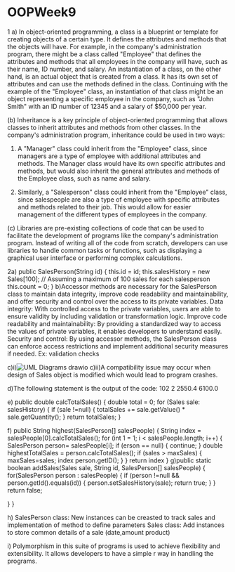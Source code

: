 # OOPWeek9
1 a) In object-oriented programming, a class is a blueprint or template for creating objects of a certain type. It defines the attributes and methods that the objects will have. For example, in the company's administration program, there might be a class called "Employee" that defines
the attributes and methods that all employees in the company will have, such as their name, ID number, and salary.
An instantiation of a class, on the other hand, is an actual object that is created from a class. It has its own set of attributes and can use the methods defined in the class. Continuing with the example of the "Employee" class, an instantiation of that class might be an object
representing a specific employee in the company, such as "John Smith" with an ID number of 12345 and a salary of $50,000 per year.

(b) Inheritance is a key principle of object-oriented programming that allows classes to inherit attributes and methods from other classes. In the company's administration program, inheritance could be used in two ways:
1. A "Manager" class could inherit from the "Employee" class, since managers are a type of employee with additional attributes and methods. The Manager class would have its own specific attributes and methods, but would also inherit the general attributes and methods of the Employee class, such as name and salary.

2. Similarly, a "Salesperson" class could inherit from the "Employee" class, since salespeople are also a type of employee with specific attributes and methods related to their job. This would allow for easier management of the different types of employees in the company.

(c) Libraries are pre-existing collections of code that can be used to facilitate the development of programs like the company's administration program. Instead of writing all of the code from scratch, developers can use libraries to handle common tasks or functions,
such as displaying a graphical user interface or performing complex calculations.

2a)
public SalesPerson(String id) {
    this.id = id;
    this.salesHistory = new Sales[100]; // Assuming a maximum of 100 sales for each salesperson
    this.count = 0;
}
b)Accessor methods are necessary for the SalesPerson class to maintain data integrity, improve code readability and maintainability, and offer security and control over the access to its private variables. 
Data integrity: With controlled access to the private variables, users are able to ensure validity by including validation or transformation logic. 
Improve code readability and maintainability: By providing a standardized way to access the values of private variables, it enables developers to understand easily.
Security and control: By using accessor methods, the SalesPerson class can enforce access restrictions and implement additional security measures if needed. Ex: validation checks

c)i)![UML Diagrams drawio](https://github.com/wallacelt25/OOPWeek9/assets/114073349/1f896af7-3ff7-43b5-9f87-bec93bc3e52a)
c)ii)A compatibility issue may occur when design of Sales object is modified which would lead to program crashes.

d)The following statement is the output of the code:
102
2
2550.4
6100.0

e)
public double calcTotalSales() {
    double total = 0;
    for (Sales sale: salesHistory) {
      if (sale !=null) {
        totalSales += sale.getValue() * sale.getQuantity();
    }
    return totalSales;
}

f)
public String highest(SalesPerson[] salesPeople) {
  String index = salesPeople[0].calcTotalSales();
  for (int 1 = 1; i < salesPeople.length; i++) {
    SalesPerson person= salesPeople[i];
    if (erson == null) {
      continue;
    }
    double highestTotalSales = person.calcTotalSales();
    if (sales > maxSales) {
            maxSales=sales;
            index person.getID();
        }
    }
    return index
}
g)public static boolean addSales(Sales sale, String id, SalesPerson[] salesPeople) {
    for(SalesPerson person : salesPeople) {
    if (person !=null && person.getId().equals(id)) {
      person.setSalesHistory(sale);
        return true;
       }
    }
    return false;
    
  }
}

h)
SalesPerson class:
New instances can be creasted to track sales and implementation of method to define parameters
Sales class:
Add instances to store common details of a sale (date,amount product)

i) Polymorphism in this suite of programs is used to achieve flexibility and extensibility. It allows developers to have a simple r way in handling the programs.


